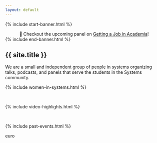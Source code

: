 ```yaml
---
layout: default
---
```


{% include start-banner.html %}
<center>
📢 Checkout the upcoming panel on <a href="{{'/pages/events/getting-job-in-academia-2023.html' | relative_url}}">Getting a Job in Academia</a>!
</center>
{% include end-banner.html %}
<br>


## {{ site.title }}
We are a small and independent group of people in systems organizing talks,
podcasts, and panels that serve the students in the Systems community.

{% include women-in-systems.html %}

<br>

{% include video-highlights.html %}

<br>

{% include past-events.html %}

<script src="{{ '/assets/js/redir.js' | relative_url }}"></script>
euro